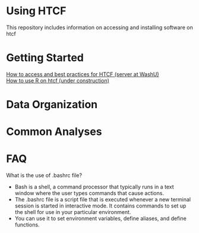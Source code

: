 # Using HTCF
This repository includes information on accessing and installing software on htcf

# <a name="documentslist"></a>Getting Started
[How to access and best practices for HTCF (server at WashU)](https://github.com/dbaldridge-lab/htcf/blob/main/htcf_access.md)  
[How to use R on htcf (under construction)](https://github.com/dbaldridge-lab/htcf/blob/main/using_R.md)  

# <a name="documentslist"></a>Data Organization


# <a name="documentslist"></a>Common Analyses

# <a name="documentslist"></a>FAQ
What is the use of .bashrc file?
* Bash is a shell, a command processor that typically runs in a text window where the user types commands that cause actions.
* The .bashrc file is a script file that is executed whenever a new terminal session is started in interactive mode. It contains commands to set up the shell for use in your particular environment.
* You can use it to set environment variables, define aliases, and define functions.
